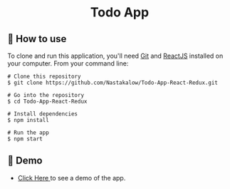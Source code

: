 <h1 align="center">Todo App</h1>

## :book: How to use

To clone and run this application, you'll need [Git](https://git-scm.com/downloads) and [ReactJS](https://reactjs.org/docs/getting-started.html) installed on your computer. From your command line:

```
# Clone this repository
$ git clone https://github.com/Nastakalow/Todo-App-React-Redux.git

# Go into the repository
$ cd Todo-App-React-Redux

# Install dependencies
$ npm install

# Run the app
$ npm start
```

## :link: Demo

- <a target="_blank" href="https://todo-app-react-redux-deploy.netlify.app/"> Click Here </a> to see a demo of the app.
